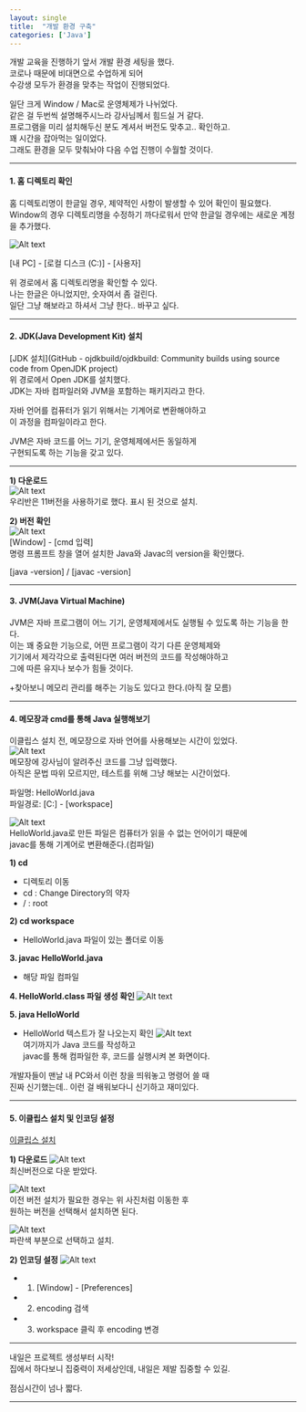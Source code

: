 ```yaml
---
layout: single
title:  "개발 환경 구축"
categories: ['Java']
---
```


개발 교육을 진행하기 앞서 개발 환경 세팅을 했다.   
코로나 때문에 비대면으로 수업하게 되어   
수강생 모두가 환경을 맞추는 작업이 진행되었다.   
 

일단 크게 Window / Mac로 운영체제가 나뉘었다.   
같은 걸 두번씩 설명해주시느라 강사님께서 힘드실 거 같다.   
프로그램을 미리 설치해두신 분도 계셔서 버전도 맞추고.. 확인하고.   
꽤 시간을 잡아먹는 일이었다.   
그래도 환경을 모두 맞춰놔야 다음 수업 진행이 수월할 것이다.   
* * *
#### 1. 홈 디렉토리 확인   
홈 디렉토리명이 한글일 경우, 제약적인 사항이 발생할 수 있어 확인이 필요했다.   
Window의 경우 디렉토리명을 수정하기 까다로워서 만약 한글일 경우에는 새로운 계정을 추가했다.   
   
![Alt text](/assets/images/setting_java03.jpg)   
   
      
   
[내 PC] - [로컬 디스크 (C:)] - [사용자]
   
    
   
위 경로에서 홈 디렉토리명을 확인할 수 있다.   
나는 한글은 아니었지만, 숫자여서 좀 걸린다.   
일단 그냥 해보라고 하셔서 그냥 한다.. 바꾸고 싶다.   
* * *
#### 2. JDK(Java Development Kit) 설치   
[JDK 설치](GitHub - ojdkbuild/ojdkbuild: Community builds using source code from OpenJDK project)   
위 경로에서 Open JDK를 설치했다.   
JDK는 자바 컴파일러와 JVM을 포함하는 패키지라고 한다.   
   
 
자바 언어를 컴퓨터가 읽기 위해서는 기계어로 변환해야하고   
이 과정을 컴파일이라고 한다.   
   
JVM은 자바 코드를 어느 기기, 운영체제에서든 동일하게   
구현되도록 하는 기능을 갖고 있다.   
* * *
**1) 다운로드**   
![Alt text](/assets/images/setting_java01.jpg)      
우리반은 11버전을 사용하기로 했다. 표시 된 것으로 설치.   
   
      
**2) 버전 확인**   
![Alt text](/assets/images/setting_java02.jpg)    
[Window] - [cmd 입력]   
명령 프롬프트 창을 열어 설치한 Java와 Javac의 version을 확인했다.   
   
      
         
[java -version] / [javac -version]   
* * *
#### 3. JVM(Java Virtual Machine)   
JVM은 자바 프로그램이 어느 기기, 운영체제에서도 실행될 수 있도록 하는 기능을 한다.   
이는 꽤 중요한 기능으로, 어떤 프로그램이 각기 다른 운영체제와   
기기에서 제각각으로 출력된다면 여러 버전의 코드를 작성해야하고   
그에 따른 유지나 보수가 힘들 것이다.   
   
+찾아보니 메모리 관리를 해주는 기능도 있다고 한다.(아직 잘 모름)   
* * *
#### 4. 메모장과 cmd를 통해 Java 실행해보기
이클립스 설치 전, 메모장으로 자바 언어를 사용해보는 시간이 있었다.   
![Alt text](/assets/images/setting_java04.jpg)   
메모장에 강사님이 알려주신 코드를 그냥 입력했다.   
아직은 문법 따위 모르지만, 테스트를 위해 그냥 해보는 시간이었다.   
   
파일명: HelloWorld.java   
파일경로: [C:] - [workspace]   
   
![Alt text](/assets/images/setting_java05.jpg)      
HelloWorld.java로 만든 파일은 컴퓨터가 읽을 수 없는 언어이기 때문에   
javac를 통해 기계어로 변환해준다.(컴파일)   
   
**1) cd**
* 디렉토리 이동   
* cd : Change Directory의 약자   
* / : root   
   
**2) cd workspace**
* HelloWorld.java 파일이 있는 폴더로 이동   
   
**3. javac HelloWorld.java**
* 해당 파일 컴파일   
   
**4. HelloWorld.class 파일 생성 확인**
![Alt text](/assets/images/setting_java06.jpg)   
   
**5. java HelloWorld**
* HelloWorld 텍스트가 잘 나오는지 확인
![Alt text](/assets/images/setting_java07.jpg)   
여기까지가 Java 코드를 작성하고   
javac를 통해 컴파일한 후, 코드를 실행시켜 본 화면이다.   
   
개발자들이 맨날 내 PC와서 이런 창을 띄워놓고 명령어 쓸 때   
진짜 신기했는데.. 이런 걸 배워보다니 신기하고 재미있다.   
* * *
#### 5. 이클립스 설치 및 인코딩 설정
[이클립스 설치](https://www.eclipse.org)
   
**1) 다운로드**
![Alt text](/assets/images/setting_java08.jpg)   
최신버전으로 다운 받았다.   
   
![Alt text](/assets/images/setting_java09.jpg)   
이전 버전 설치가 필요한 경우는 위 사진처럼 이동한 후   
원하는 버전을 선택해서 설치하면 된다.   
   
![Alt text](/assets/images/setting_java10.jpg)   
파란색 부분으로 선택하고 설치.   
   
**2) 인코딩 설정**
![Alt text](/assets/images/setting_java11.jpg)      
* 1) [Window] - [Preferences]   
* 2) encoding 검색   
* 3) workspace 클릭 후 encoding 변경   
   
* * *
   
내일은 프로젝트 생성부터 시작!   
집에서 하다보니 집중력이 저세상인데, 내일은 제발 집중할 수 있길.   
   
점심시간이 넘나 짧다.   
   
   
   
   
   
***